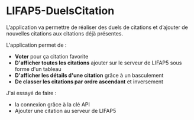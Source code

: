 # LIFAP5-DuelsCitation

L’application va permettre de réaliser des duels de citations et d’ajouter de nouvelles citations aux citations déjà présentes.

L'application permet de :
 - **Voter** pour ça citation favorite
 - **D'afficher toutes les citations** ajouter sur le serveur de LIFAP5 sous forme d'un tableau
 - **D'afficher les détails d'une citation** grâce à un basculement
 - **De classer les citations par ordre ascendant** et inversement

J'ai essayé de faire :
 - la connexion grâce à la clé API
 - Ajouter une citation au serveur de LIFAP5

